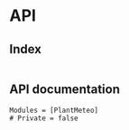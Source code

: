 # API

## Index

```@index
```

## API documentation

```@autodocs
Modules = [PlantMeteo]
# Private = false
```
